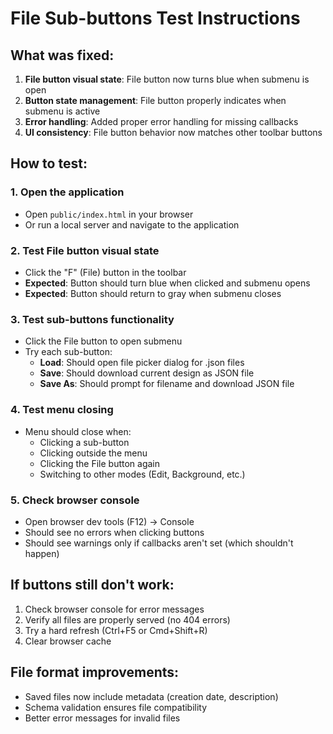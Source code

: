 # File Sub-buttons Test Instructions

## What was fixed:

1. **File button visual state**: File button now turns blue when submenu is open
2. **Button state management**: File button properly indicates when submenu is active
3. **Error handling**: Added proper error handling for missing callbacks
4. **UI consistency**: File button behavior now matches other toolbar buttons

## How to test:

### 1. Open the application

- Open `public/index.html` in your browser
- Or run a local server and navigate to the application

### 2. Test File button visual state

- Click the "F" (File) button in the toolbar
- **Expected**: Button should turn blue when clicked and submenu opens
- **Expected**: Button should return to gray when submenu closes

### 3. Test sub-buttons functionality

- Click the File button to open submenu
- Try each sub-button:
  - **Load**: Should open file picker dialog for .json files
  - **Save**: Should download current design as JSON file
  - **Save As**: Should prompt for filename and download JSON file

### 4. Test menu closing

- Menu should close when:
  - Clicking a sub-button
  - Clicking outside the menu
  - Clicking the File button again
  - Switching to other modes (Edit, Background, etc.)

### 5. Check browser console

- Open browser dev tools (F12) → Console
- Should see no errors when clicking buttons
- Should see warnings only if callbacks aren't set (which shouldn't happen)

## If buttons still don't work:

1. Check browser console for error messages
2. Verify all files are properly served (no 404 errors)
3. Try a hard refresh (Ctrl+F5 or Cmd+Shift+R)
4. Clear browser cache

## File format improvements:

- Saved files now include metadata (creation date, description)
- Schema validation ensures file compatibility
- Better error messages for invalid files
